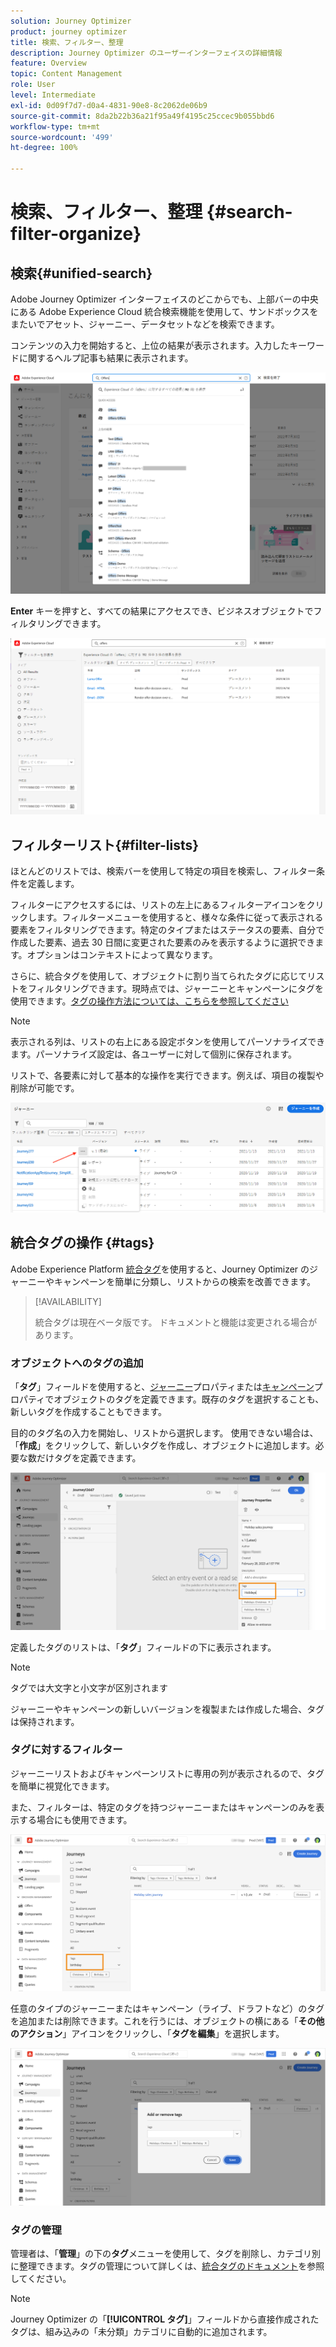 ```yaml
---
solution: Journey Optimizer
product: journey optimizer
title: 検索、フィルター、整理
description: Journey Optimizer のユーザーインターフェイスの詳細情報
feature: Overview
topic: Content Management
role: User
level: Intermediate
exl-id: 0d09f7d7-d0a4-4831-90e8-8c2062de06b9
source-git-commit: 8da2b22b36a21f95a49f4195c25ccec9b055bbd6
workflow-type: tm+mt
source-wordcount: '499'
ht-degree: 100%

---
```


# 検索、フィルター、整理 {#search-filter-organize}

## 検索{#unified-search}

Adobe Journey Optimizer インターフェイスのどこからでも、上部バーの中央にある Adobe Experience Cloud 統合検索機能を使用して、サンドボックスをまたいでアセット、ジャーニー、データセットなどを検索できます。

コンテンツの入力を開始すると、上位の結果が表示されます。入力したキーワードに関するヘルプ記事も結果に表示されます。

![](assets/unified-search.png)

**Enter** キーを押すと、すべての結果にアクセスでき、ビジネスオブジェクトでフィルタリングできます。

![](assets/search-and-filter.png)

## フィルターリスト{#filter-lists}

ほとんどのリストでは、検索バーを使用して特定の項目を検索し、フィルター条件を定義します。

フィルターにアクセスするには、リストの左上にあるフィルターアイコンをクリックします。フィルターメニューを使用すると、様々な条件に従って表示される要素をフィルタリングできます。特定のタイプまたはステータスの要素、自分で作成した要素、過去 30 日間に変更された要素のみを表示するように選択できます。オプションはコンテキストによって異なります。

さらに、統合タグを使用して、オブジェクトに割り当てられたタグに応じてリストをフィルタリングできます。現時点では、ジャーニーとキャンペーンにタグを使用できます。[タグの操作方法については、こちらを参照してください](#tags)

>[!NOTE]
>
>表示される列は、リストの右上にある設定ボタンを使用してパーソナライズできます。パーソナライズ設定は、各ユーザーに対して個別に保存されます。

リストで、各要素に対して基本的な操作を実行できます。例えば、項目の複製や削除が可能です。

![](assets/journey4.png)

## 統合タグの操作 {#tags}

Adobe Experience Platform [統合タグ](https://experienceleague.adobe.com/docs/experience-platform/administrative-tags/overview.html?lang=ja)を使用すると、Journey Optimizer のジャーニーやキャンペーンを簡単に分類し、リストからの検索を改善できます。

>[!AVAILABILITY]
>
>統合タグは現在ベータ版です。 ドキュメントと機能は変更される場合があります。

### オブジェクトへのタグの追加

「**タグ**」フィールドを使用すると、[ジャーニー](../building-journeys/journey-gs.md#change-properties)プロパティまたは[キャンペーン](../campaigns/create-campaign.md#create)プロパティでオブジェクトのタグを定義できます。既存のタグを選択することも、新しいタグを作成することもできます。

目的のタグ名の入力を開始し、リストから選択します。 使用できない場合は、「**作成**」をクリックして、新しいタグを作成し、オブジェクトに追加します。必要な数だけタグを定義できます。

![](assets/tags1.png)

定義したタグのリストは、「**タグ**」フィールドの下に表示されます。

>[!NOTE]
>
> タグでは大文字と小文字が区別されます
> 
> ジャーニーやキャンペーンの新しいバージョンを複製または作成した場合、タグは保持されます。

### タグに対するフィルター

ジャーニーリストおよびキャンペーンリストに専用の列が表示されるので、タグを簡単に視覚化できます。

また、フィルターは、特定のタグを持つジャーニーまたはキャンペーンのみを表示する場合にも使用できます。

![](assets/tags2.png)

任意のタイプのジャーニーまたはキャンペーン（ライブ、ドラフトなど）のタグを追加または削除できます。これを行うには、オブジェクトの横にある「**その他のアクション**」アイコンをクリックし、「**タグを編集**」を選択します。

![](assets/tags3.png)

### タグの管理

管理者は、「**管理**」の下の&#x200B;**タグ**&#x200B;メニューを使用して、タグを削除し、カテゴリ別に整理できます。タグの管理について詳しくは、[統合タグのドキュメント](https://experienceleague.adobe.com/docs/experience-platform/administrative-tags/ui/managing-tags.html?lang=ja)を参照してください。

>[!NOTE]
>
> Journey Optimizer の「**[!UICONTROL タグ]**」フィールドから直接作成されたタグは、組み込みの「未分類」カテゴリに自動的に追加されます。

